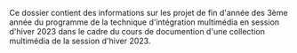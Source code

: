 Ce dossier contient des informations sur les projet de fin d'année des 3ème année du programme de la technique d'intégration multimédia en session d'hiver 2023 dans le cadre du cours de documention d'une collection multimédia de la session d'hiver 2023.
